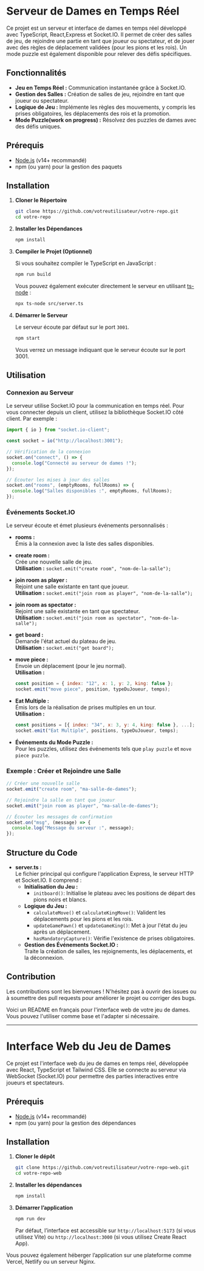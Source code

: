 
# Serveur de Dames en Temps Réel

Ce projet est un serveur et interface de dames en temps réel développé avec TypeScript, React,Express et Socket.IO. Il permet de créer des salles de jeu, de rejoindre une partie en tant que joueur ou spectateur, et de jouer avec des règles de déplacement validées (pour les pions et les rois). Un mode puzzle est également disponible pour relever des défis spécifiques.

## Fonctionnalités

- **Jeu en Temps Réel :** Communication instantanée grâce à Socket.IO.
- **Gestion des Salles :** Création de salles de jeu, rejoindre en tant que joueur ou spectateur.
- **Logique de Jeu :** Implémente les règles des mouvements, y compris les prises obligatoires, les déplacements des rois et la promotion.
- **Mode Puzzle(work on progress) :** Résolvez des puzzles de dames avec des défis uniques.

## Prérequis

- [Node.js](https://nodejs.org/) (v14+ recommandé)
- npm (ou yarn) pour la gestion des paquets

## Installation

1. **Cloner le Répertoire**

   ```bash
   git clone https://github.com/votreutilisateur/votre-repo.git
   cd votre-repo
   ```

2. **Installer les Dépendances**

   ```bash
   npm install
   ```

3. **Compiler le Projet (Optionnel)**

   Si vous souhaitez compiler le TypeScript en JavaScript :

   ```bash
   npm run build
   ```

   Vous pouvez également exécuter directement le serveur en utilisant [ts-node](https://github.com/TypeStrong/ts-node) :

   ```bash
   npx ts-node src/server.ts
   ```

4. **Démarrer le Serveur**

   Le serveur écoute par défaut sur le port `3001`.

   ```bash
   npm start
   ```

   Vous verrez un message indiquant que le serveur écoute sur le port 3001.

## Utilisation

### Connexion au Serveur

Le serveur utilise Socket.IO pour la communication en temps réel. Pour vous connecter depuis un client, utilisez la bibliothèque Socket.IO côté client. Par exemple :

```javascript
import { io } from "socket.io-client";

const socket = io("http://localhost:3001");

// Vérification de la connexion
socket.on("connect", () => {
  console.log("Connecté au serveur de dames !");
});

// Écouter les mises à jour des salles
socket.on("rooms", (emptyRooms, fullRooms) => {
  console.log("Salles disponibles :", emptyRooms, fullRooms);
});
```

### Événements Socket.IO

Le serveur écoute et émet plusieurs événements personnalisés :

- **rooms :**  
  Émis à la connexion avec la liste des salles disponibles.

- **create room :**  
  Crée une nouvelle salle de jeu.  
  **Utilisation :** `socket.emit("create room", "nom-de-la-salle");`

- **join room as player :**  
  Rejoint une salle existante en tant que joueur.  
  **Utilisation :** `socket.emit("join room as player", "nom-de-la-salle");`

- **join room as spectator :**  
  Rejoint une salle existante en tant que spectateur.  
  **Utilisation :** `socket.emit("join room as spectator", "nom-de-la-salle");`

- **get board :**  
  Demande l'état actuel du plateau de jeu.  
  **Utilisation :** `socket.emit("get board");`

- **move piece :**  
  Envoie un déplacement (pour le jeu normal).  
  **Utilisation :**  
  ```javascript
  const position = { index: "12", x: 1, y: 2, king: false };
  socket.emit("move piece", position, typeDuJoueur, temps);
  ```

- **Eat Multiple :**  
  Émis lors de la réalisation de prises multiples en un tour.  
  **Utilisation :**  
  ```javascript
  const positions = [{ index: "34", x: 3, y: 4, king: false }, ...];
  socket.emit("Eat Multiple", positions, typeDuJoueur, temps);
  ```

- **Événements du Mode Puzzle :**  
  Pour les puzzles, utilisez des événements tels que `play puzzle` et `move piece puzzle`.

### Exemple : Créer et Rejoindre une Salle

```javascript
// Créer une nouvelle salle
socket.emit("create room", "ma-salle-de-dames");

// Rejoindre la salle en tant que joueur
socket.emit("join room as player", "ma-salle-de-dames");

// Écouter les messages de confirmation
socket.on("msg", (message) => {
  console.log("Message du serveur :", message);
});
```

## Structure du Code

- **server.ts :**  
  Le fichier principal qui configure l'application Express, le serveur HTTP et Socket.IO. Il comprend :
  - **Initialisation du Jeu :**  
    - `initboard()`: Initialise le plateau avec les positions de départ des pions noirs et blancs.
  - **Logique du Jeu :**  
    - `calculateMove()` et `calculateKingMove()`: Valident les déplacements pour les pions et les rois.
    - `updateGamePawn()` et `updateGameKing()`: Met à jour l'état du jeu après un déplacement.
    - `hasMandatoryCapture()`: Vérifie l'existence de prises obligatoires.
  - **Gestion des Événements Socket.IO :**  
    Traite la création de salles, les rejoignements, les déplacements, et la déconnexion.

## Contribution

Les contributions sont les bienvenues ! N'hésitez pas à ouvrir des issues ou à soumettre des pull requests pour améliorer le projet ou corriger des bugs.

Voici un README en français pour l'interface web de votre jeu de dames. Vous pouvez l'utiliser comme base et l'adapter si nécessaire.  

---

# Interface Web du Jeu de Dames

Ce projet est l'interface web du jeu de dames en temps réel, développée avec React, TypeScript et Tailwind CSS. Elle se connecte au serveur via WebSocket (Socket.IO) pour permettre des parties interactives entre joueurs et spectateurs.  

## Prérequis  

- [Node.js](https://nodejs.org/) (v14+ recommandé)  
- npm (ou yarn) pour la gestion des dépendances  

## Installation  

1. **Cloner le dépôt**  

   ```bash
   git clone https://github.com/votreutilisateur/votre-repo-web.git
   cd votre-repo-web
   ```

2. **Installer les dépendances**  

   ```bash
   npm install
   ```

3. **Démarrer l’application**  

   ```bash
   npm run dev
   ```

   Par défaut, l’interface est accessible sur `http://localhost:5173` (si vous utilisez Vite) ou `http://localhost:3000` (si vous utilisez Create React App).  


Vous pouvez également héberger l’application sur une plateforme comme Vercel, Netlify ou un serveur Nginx.  

